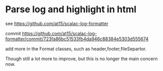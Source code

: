 # Parse log and highlight in html

see https://github.com/at15/scalac-log-formatter

commit https://github.com/at15/scalac-log-formatter/commit/723fa86bc51533fb4da946c88384e5303d555674

add more in the Format classes, such as header,footer,fileSepartor.

Though still a lot more to improve, but this is no longer the main concern now.
